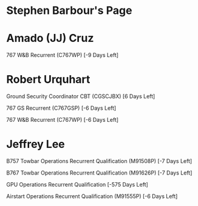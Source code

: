 # Stephen Barbour's Page




# Amado (JJ) Cruz


767 W&B Recurrent (C767WP) [-9 Days Left]



# Robert Urquhart


Ground Security Coordinator CBT (CGSCJBX) [6 Days Left]

767 GS Recurrent (C767GSP) [-6 Days Left]

767 W&B Recurrent (C767WP) [-6 Days Left]



# Jeffrey Lee


B757 Towbar Operations Recurrent Qualification (M91508P) [-7 Days Left]

B767 Towbar Operations Recurrent Qualification (M91626P) [-7 Days Left]

GPU Operations Recurrent Qualification [-575 Days Left]

Airstart Operations Recurrent Qualification (M91555P) [-6 Days Left]




